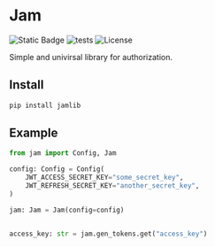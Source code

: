 
# Jam

![Static Badge](https://img.shields.io/badge/Python-3.13-blue?logo=python&logoColor=white)
![tests](https://github.com/lyaguxafrog/jam/actions/workflows/run-tests.yml/badge.svg) ![License](https://img.shields.io/badge/Licese-MIT-grey?link=https%3A%2F%2Fgithub.com%2Flyaguxafrog%2Fjam%2Fblob%2Frelease%2FLICENSE.md)

Simple and univirsal library for authorization. 

## Install
```bash
pip install jamlib
```

## Example

```python
from jam import Config, Jam

config: Config = Config(
    JWT_ACCESS_SECRET_KEY="some_secret_key",
    JWT_REFRESH_SECRET_KEY="another_secret_key",
)

jam: Jam = Jam(config=config)


access_key: str = jam.gen_tokens.get("access_key")
```
